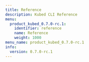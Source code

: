 ```yaml
---
title: Reference
description: Kubed CLI Reference
menu:
  product_kubed_0.7.0-rc.1:
    identifier: reference
    name: Reference
    weight: 1000
menu_name: product_kubed_0.7.0-rc.1
info:
  version: 0.7.0-rc.1
---
```


